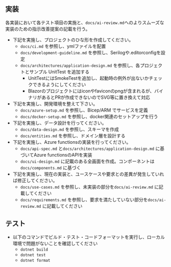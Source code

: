 ## 実装

各実装において各テスト項目の実施と、`docs/ai-review.md`へのよりスムーズな実装のための指示改善提案の記載を行う。

- 下記を実施し、プロジェクトのひな形を作成してください。
  - `docs/ci.md` を参照し、ymlファイルを配置
  - `docs/development-guideline.md` を参照し、Serilogや.editorconfigを設定
  - `docs/architectures/application-design.md` を参照し、各プロジェクトとサンプル UnitTest を追加する
    - UnitTestにはSmokeTestを追加し、起動時の例外が出ないかチェックできるようにしてください
    - Blazorのプロジェクトにはiconやfaviconのpngが含まれるが、バイナリがあるとPRが作成できないのでSVG等に置き換えて対応
- 下記を実施し、開発環境を整えて下さい。
  - `docs/azure-setup.md` を参照し、Bicep/ARM でサービスを定義
  - `docs/docker-setup.md` を参照し、docker関連のセットアップを行う
- 下記を実施し、データ設計を行ってください。
  - `docs/data-design.md` を参照し、スキーマを作成
  - `docs/entities.md` を参照し、ドメイン層を設計する
- 下記を実施し、Azure functionsの実装を行ってください。
  - `docs/api-spec.md` と`docs/architectures/application-design.md` に基づいてAzure functionsのAPIを実装
  - `docs/ui-design.md` に記載のある全画面を作成。コンポーネントは`docs/components.md` に基づく
- 下記を実施し、現在の実装と、ユースケースや要求との差異が発生していれば修正してください。
  - `docs/use-cases.md` を参照し、未実装の部分を`docs/ai-review.md` に記載してください
  - `docs/requirements.md` を参照し、要求を満たしていない部分を`docs/ai-review.md` に記載してください

## テスト

- 以下のコマンドでビルド・テスト・コードフォーマットを実行し、ローカル環境で問題がないことを確認してください
  - `dotnet build`
  - `dotnet test`
  - `dotnet format`
